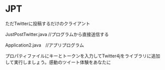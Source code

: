 # JPT

ただTwitterに投稿するだけのクライアント


JustPostTwitter.java //プログラムから直接送信する

Application2.java　//アプリプログラム


プロパティファイルにキーとトークンを入力してTwitter4jをライブラリに追加して実行しましょう。感動のツイート体験をあなたに
